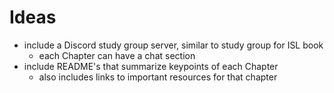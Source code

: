 # Ideas

* include a Discord study group server, similar to study group for ISL book 
  * each Chapter can have a chat section
* include README's that summarize keypoints of each Chapter
  * also includes links to important resources for that chapter